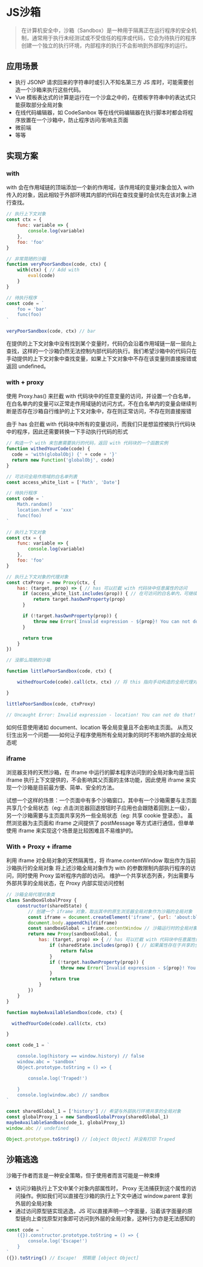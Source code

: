 # JS沙箱

> 在计算机安全中，沙箱（Sandbox）是一种用于隔离正在运行程序的安全机制，通常用于执行未经测试或不受信任的程序或代码，它会为待执行的程序创建一个独立的执行环境，内部程序的执行不会影响到外部程序的运行。

## 应用场景

- 执行 JSONP 请求回来的字符串时或引入不知名第三方 JS 库时，可能需要创造一个沙箱来执行这些代码。
- Vue 模板表达式的计算是运行在一个沙盒之中的，在模板字符串中的表达式只能获取部分全局对象
- 在线代码编辑器，如 CodeSanbox 等在线代码编辑器在执行脚本时都会将程序放置在一个沙箱中，防止程序访问/影响主页面
- 微前端
- 等等

## 实现方案

### with

with 会在作用域链的顶端添加一个新的作用域，该作用域的变量对象会加入 with 传入的对象，因此相较于外部环境其内部的代码在查找变量时会优先在该对象上进行查找。

```js
// 执行上下文对象
const ctx = {
    func: variable => {
        console.log(variable)
    },
    foo: 'foo'
}

// 非常简陋的沙箱
function veryPoorSandbox(code, ctx) {
    with(ctx) { // Add with
        eval(code)
    }
}

// 待执行程序
const code = `
    foo = 'bar'
    func(foo)
`

veryPoorSandbox(code, ctx) // bar

```

在提供的上下文对象中没有找到某个变量时，代码仍会沿着作用域链一层一层向上查找，这样的一个沙箱仍然无法控制内部代码的执行。我们希望沙箱中的代码只在手动提供的上下文对象中查找变量，如果上下文对象中不存在该变量则直接报错或返回 undefined。

### with + proxy

使用 Proxy.has() 来拦截 with 代码块中的任意变量的访问，并设置一个白名单，在白名单内的变量可以正常走作用域链的访问方式，不在白名单内的变量会继续判断是否存在沙箱自行维护的上下文对象中，存在则正常访问，不存在则直接报错

由于 has 会拦截 with 代码块中所有的变量访问，而我们只是想监控被执行代码块中的程序，因此还需要转换一下手动执行代码的形式

```js
// 构造一个 with 来包裹需要执行的代码，返回 with 代码块的一个函数实例
function withedYourCode(code) {
  code = 'with(globalObj) {' + code + '}'
  return new Function('globalObj', code)
}

// 可访问全局作用域的白名单列表
const access_white_list = ['Math', 'Date']

// 待执行程序
const code = `
    Math.random()
    location.href = 'xxx'
    func(foo)
`

// 执行上下文对象
const ctx = {
    func: variable => {
        console.log(variable)
    },
    foo: 'foo'
}

// 执行上下文对象的代理对象
const ctxProxy = new Proxy(ctx, {
    has: (target, prop) => { // has 可以拦截 with 代码块中任意属性的访问
      if (access_white_list.includes(prop)) { // 在可访问的白名单内，可继续向上查找
          return target.hasOwnProperty(prop)
      }

      if (!target.hasOwnProperty(prop)) {
          throw new Error(`Invalid expression - ${prop}! You can not do that!`)
      }

      return true
    }
})

// 没那么简陋的沙箱

function littlePoorSandbox(code, ctx) {

    withedYourCode(code).call(ctx, ctx) // 将 this 指向手动构造的全局代理对象

}

littlePoorSandbox(code, ctxProxy) 

// Uncaught Error: Invalid expression - location! You can not do that!

```

如何任意使用诸如 document、location 等全局变量且不会影响主页面。
从而又衍生出另一个问题——如何让子程序使用所有全局对象的同时不影响外部的全局状态呢

### iframe

浏览器支持的天然沙箱，在 iframe 中运行的脚本程序访问到的全局对象均是当前 iframe 执行上下文提供的，不会影响其父页面的主体功能，因此使用 iframe 来实现一个沙箱是目前最方便、简单、安全的方法。

试想一个这样的场景：一个页面中有多个沙箱窗口，其中有一个沙箱需要与主页面共享几个全局状态（eg: 点击浏览器回退按钮时子应用也会跟随着回到上一级），另一个沙箱需要与主页面共享另外一些全局状态（eg: 共享 cookie 登录态）。
虽然浏览器为主页面和 iframe 之间提供了 postMessage 等方式进行通信，但单单使用 iframe 来实现这个场景是比较困难且不易维护的。

### With + Proxy + iframe

利用 iframe 对全局对象的天然隔离性，将 iframe.contentWindow 取出作为当前沙箱执行的全局对象
将上述沙箱全局对象作为 with 的参数限制内部执行程序的访问，同时使用 Proxy 监听程序内部的访问。
维护一个共享状态列表，列出需要与外部共享的全局状态，在 Proxy 内部实现访问控制

```js
// 沙箱全局代理对象类
class SandboxGlobalProxy {
    constructor(sharedState) {
        // 创建一个 iframe 对象，取出其中的原生浏览器全局对象作为沙箱的全局对象
        const iframe = document.createElement('iframe', {url: 'about:blank'})
        document.body.appendChild(iframe)
        const sandboxGlobal = iframe.contentWindow // 沙箱运行时的全局对象
        return new Proxy(sandboxGlobal, {
            has: (target, prop) => { // has 可以拦截 with 代码块中任意属性的访问
                if (sharedState.includes(prop)) { // 如果属性存在于共享的全局状态中，则让其沿着原型链在外层查找
                    return false
                }
                if (!target.hasOwnProperty(prop)) {
                    throw new Error(`Invalid expression - ${prop}! You can not do that!`)
                }
                return true
            }
        })
    }
}

function maybeAvailableSandbox(code, ctx) {

  withedYourCode(code).call(ctx, ctx)

}

const code_1 = `

    console.log(history == window.history) // false
    window.abc = 'sandbox'
    Object.prototype.toString = () => {

        console.log('Traped!')

    }
    console.log(window.abc) // sandbox
`

const sharedGlobal_1 = ['history'] // 希望与外部执行环境共享的全局对象
const globalProxy_1 = new SandboxGlobalProxy(sharedGlobal_1)
maybeAvailableSandbox(code_1, globalProxy_1)
window.abc // undefined 

Object.prototype.toString() // [object Object] 并没有打印 Traped

```

## 沙箱逃逸

沙箱于作者而言是一种安全策略，但于使用者而言可能是一种束缚

- 访问沙箱执行上下文中某个对象内部属性时， Proxy 无法捕获到这个属性的访问操作。例如我们可以直接在沙箱的执行上下文中通过 window.parent 拿到外层的全局对象
- 通过访问原型链实现逃逸，JS 可以直接声明一个字面量，沿着该字面量的原型链向上查找原型对象即可访问到外层的全局对象，这种行为亦是无法感知的

```js
const code = `
    ({}).constructor.prototype.toString = () => {
        console.log('Escape!')
    }
`
({}).toString() // Escape!  预期是 [object Object]
```
